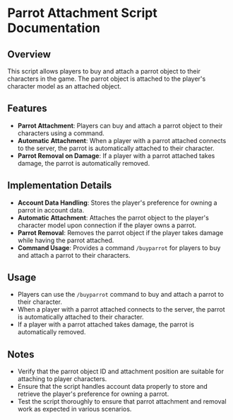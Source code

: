 # Parrot Attachment Script Documentation

## Overview
This script allows players to buy and attach a parrot object to their characters in the game. The parrot object is attached to the player's character model as an attached object.

## Features
- **Parrot Attachment**: Players can buy and attach a parrot object to their characters using a command.
- **Automatic Attachment**: When a player with a parrot attached connects to the server, the parrot is automatically attached to their character.
- **Parrot Removal on Damage**: If a player with a parrot attached takes damage, the parrot is automatically removed.

## Implementation Details
- **Account Data Handling**: Stores the player's preference for owning a parrot in account data.
- **Automatic Attachment**: Attaches the parrot object to the player's character model upon connection if the player owns a parrot.
- **Parrot Removal**: Removes the parrot object if the player takes damage while having the parrot attached.
- **Command Usage**: Provides a command `/buyparrot` for players to buy and attach a parrot to their characters.

## Usage
- Players can use the `/buyparrot` command to buy and attach a parrot to their character.
- When a player with a parrot attached connects to the server, the parrot is automatically attached to their character.
- If a player with a parrot attached takes damage, the parrot is automatically removed.

## Notes
- Verify that the parrot object ID and attachment position are suitable for attaching to player characters.
- Ensure that the script handles account data properly to store and retrieve the player's preference for owning a parrot.
- Test the script thoroughly to ensure that parrot attachment and removal work as expected in various scenarios.

